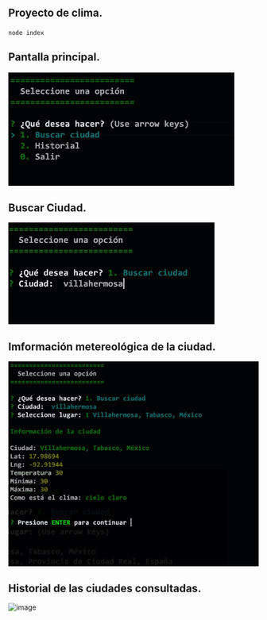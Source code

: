 ## Proyecto de clima. 
`node index` 
## Pantalla principal.
![image]( ./images/paginaPrincipal.jpg)

## Buscar Ciudad.
![image]( ./images/buscarCiudad.jpg)

## Imformación metereológica de la ciudad.
![image]( ./images/informacion.jpg)

## Historial de las ciudades consultadas. 
![image]( ./images/historal.jpg)